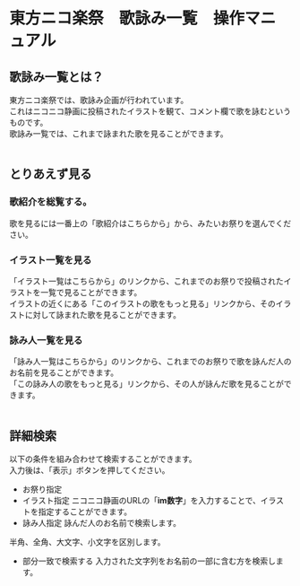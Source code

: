# 東方ニコ楽祭　歌詠み一覧　操作マニュアル
## 歌詠み一覧とは？
東方ニコ楽祭では、歌詠み企画が行われています。  
これはニコニコ静画に投稿されたイラストを観て、コメント欄で歌を詠むというものです。  
歌詠み一覧では、これまで詠まれた歌を見ることができます。<br><br>

## とりあえず見る
### 歌紹介を総覧する。
歌を見るには一番上の「歌紹介はこちらから」から、みたいお祭りを選んでください。

### イラスト一覧を見る
「イラスト一覧はこちらから」のリンクから、これまでのお祭りで投稿されたイラストを一覧で見ることができます。  
イラストの近くにある「このイラストの歌をもっと見る」リンクから、そのイラストに対して詠まれた歌を見ることができます。

### 詠み人一覧を見る
「詠み人一覧はこちらから」のリンクから、これまでのお祭りで歌を詠んだ人のお名前を見ることができます。  
「この詠み人の歌をもっと見る」リンクから、その人が詠んだ歌を見ることができます。<br><br>

## 詳細検索
以下の条件を組み合わせて検索することができます。  
入力後は、「表示」ボタンを押してください。
- お祭り指定
- イラスト指定
ニコニコ静画のURLの「**im数字**」を入力することで、イラストを指定することができます。  
- 詠み人指定
詠んだ人のお名前で検索します。  

半角、全角、大文字、小文字を区別します。  
  - 部分一致で検索する
入力された文字列をお名前の一部に含む方を検索します。